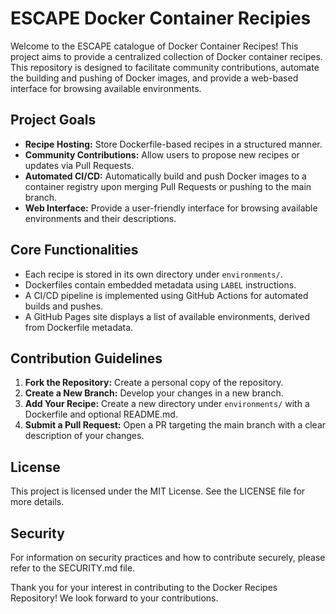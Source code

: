 # ESCAPE Docker Container Recipies

Welcome to the ESCAPE catalogue of Docker Container Recipes! This project aims to provide a centralized collection of Docker container recipes. This repository is designed to facilitate community contributions, automate the building and pushing of Docker images, and provide a web-based interface for browsing available environments.

## Project Goals

- **Recipe Hosting:** Store Dockerfile-based recipes in a structured manner.
- **Community Contributions:** Allow users to propose new recipes or updates via Pull Requests.
- **Automated CI/CD:** Automatically build and push Docker images to a container registry upon merging Pull Requests or pushing to the main branch.
- **Web Interface:** Provide a user-friendly interface for browsing available environments and their descriptions.

## Core Functionalities

- Each recipe is stored in its own directory under `environments/`.
- Dockerfiles contain embedded metadata using `LABEL` instructions.
- A CI/CD pipeline is implemented using GitHub Actions for automated builds and pushes.
- A GitHub Pages site displays a list of available environments, derived from Dockerfile metadata.


## Contribution Guidelines

1. **Fork the Repository:** Create a personal copy of the repository.
2. **Create a New Branch:** Develop your changes in a new branch.
3. **Add Your Recipe:** Create a new directory under `environments/` with a Dockerfile and optional README.md.
4. **Submit a Pull Request:** Open a PR targeting the main branch with a clear description of your changes.

## License

This project is licensed under the MIT License. See the LICENSE file for more details.

## Security

For information on security practices and how to contribute securely, please refer to the SECURITY.md file.

Thank you for your interest in contributing to the Docker Recipes Repository! We look forward to your contributions.